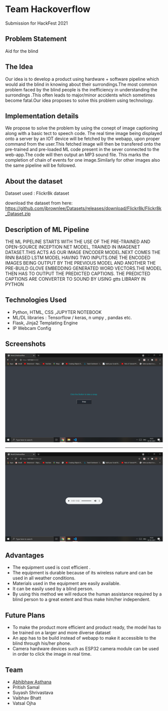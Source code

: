 # Team Hackoverflow

Submission for HackFest 2021

## Problem Statement
Aid for the blind

## The Idea
Our idea is to develop a product using hardware + software pipeline which would aid the blind in knowing about their surrondings.The most common problem faced by the blind  people is the inefficiency in understanding the surrondings .This often leads to major/minor accidents which sometimes become fatal.Our idea proposes to solve this problem using technology.

## Implementation details

We propose to solve the problem by using the conept of image captioning along with a basic tect to speech code.
The real time image being displayed onto a server by an IOT device will be fetched by the webapp, upon proper command from the user.This fetched image will then be transfered onto the pre-trained and pre-loaded ML code present in the sever connected to the web-app.The code will then output an MP3 sound file. This marks the completion of chain of events for one image.Similarly for other images also the same pipeline will be followed.

## About the dataset
Dataset used : Flickr8k dataset

download the dataset from here:
https://github.com/jbrownlee/Datasets/releases/download/Flickr8k/Flickr8k_Dataset.zip

## Description of ML Pipeline
THE ML PIPELINE STARTS WITH THE USE OF THE PRE-TRAINED AND OPEN-SOURCE INCEPTION NET MODEL, TRAINED IN IMAGENET DATASET.THIS ACTS AS OUR IMAGE ENCODER MODEL.NEXT COMES THE RNN BASED LSTM MODEL HAVING TWO INPUTS.ONE THE ENCODED IMAGES BEING OUTPUT BY THE PREVIOUS MODEL AND ANOTHER THE PRE-BUILD GLOVE EMBEDDING GENERATED WORD VECTORS.THE MODEL THEN HAS TO OUTPUT THE PREDICTED CAPTIONS. THE PREDICTED CAPTIONS ARE CONVERTER TO SOUND BY USING gtts LIBRARY IN PYTHON

## Technologies Used

* Python, HTML, CSS ,JUPYTER NOTEBOOK
* ML/DL libraries : Tensorflow  / keras, n umpy , pandas etc.
* Flask, Jinja2 Templating Engine
* IP Webcam Config

## Screenshots

![front](https://github.com/vaibhatt/Hackfest-IIT-ISM-Dhanbad-2021-/blob/master/screenshot/Screenshot%20(2).png)

-----------

![back](https://github.com/vaibhatt/Hackfest-IIT-ISM-Dhanbad-2021-/blob/master/screenshot/Screenshot%20(3).png)

## Advantages
* The equipment used is cost efficient .
* The equipment is durable because of its wireless nature and can be used in all weather conditions.
* Materials used in the equipment are easily available.
* It can be easily used by a blind person.
* By using this method we will reduce the human assistance required by a blind person to a great extent and thus make him/her independent.

## Future Plans
* To make the product more efficient and product ready, the model has to be trained on a larger and more diverse dataset
* An app has to be build instead of webapp to make it accessible to the blind through his/her phone.
* Camera hardware devices such as ESP32 camera module can be used in order to click the image in real time.

## Team

- [Abhibhaw Asthana](https://github.com/abhibhaw)
- Pritish Samal
- Suyash Shrivastava
- Vaibhav Bhatt
- Vatsal Ojha
